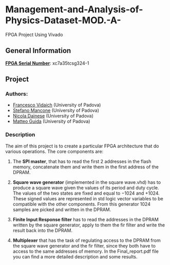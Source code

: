# Management-and-Analysis-of-Physics-Dataset-MOD.-A-
FPGA Project Using Vivado
## General Information
[**FPGA Serial Number**](https://www.amazon.com/Digilent-Arty-A7-Development-Hobbyists/dp/B017BOBNEO): xc7a35tcsg324-1

## Project
### Authors:

- [Francesco Vidaich](https://github.com/francescovidaich964) (University of Padova)
- [Stefano Mancone](https://github.com/mango915) (University of Padova)
- [Nicola Dainese](https://github.com/nicoladainese96) (University of Padova)
- [Matteo Guida](https://github.com/matteoguida) (University of Padova)

###  Description 
The aim of this project is to create a particular FPGA architecture that do various operations. 
The core components are:
1. The **SPI master**, that has to read the first 2 addresses in the flash memory, concatenate them and write them
in the first address of the DPRAM.

2. **Square wave generator** (implemented in the square wave.vhd) has to produce a square wave given the values
of its period and duty cycle. The values of the two states are fixed and equal to −1024 and +1024. These
signed values are represented in std logic vector variables to be compatible with the other components. From
this generator 1024 samples are picked and written in the DPRAM.

3. **Finite Input Response filter** has to read the addresses in the DPRAM written by the square generator,
apply to them the fir filter and write the result back into the DPRAM.

4. **Multiplexer** that has the task of regulating access to the DPRAM
from the square wave generator and the fir filter, since they both have to access to the same addresses of
memory.
In the Final_report.pdf file you can find a more detailed description and some results.
